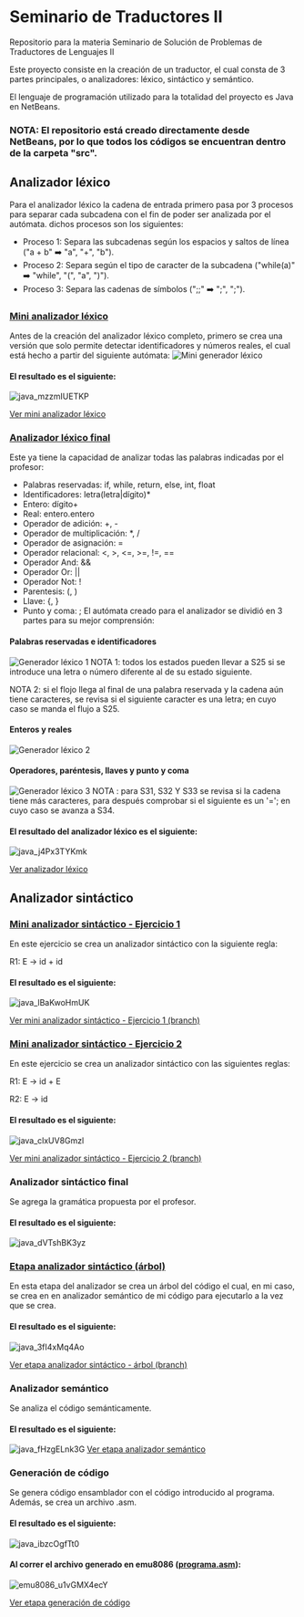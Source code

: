 # Seminario de Traductores II
Repositorio para la materia Seminario de Solución de Problemas de Traductores de Lenguajes II

Este proyecto consiste en la creación de un traductor, el cual consta de 3 partes principales, o analizadores: léxico, sintáctico y semántico.

El lenguaje de programación utilizado para la totalidad del proyecto es Java en NetBeans.

### NOTA: El repositorio está creado directamente desde NetBeans, por lo que todos los códigos se encuentran dentro de la carpeta "src".

## Analizador léxico
Para el analizador léxico la cadena de entrada primero pasa por 3 procesos para separar cada subcadena con el fin de poder ser analizada por el autómata. dichos procesos son los siguientes:

- Proceso 1: Separa las subcadenas según los espacios y saltos de línea ("a + b" :arrow_right: "a", "+", "b").
- Proceso 2: Separa según el tipo de caracter de la subcadena ("while(a)" :arrow_right: "while", "(", "a", ")").
- Proceso 3: Separa las cadenas de símbolos (";;" :arrow_right: ";", ";").

### [Mini analizador léxico](https://github.com/luisrico5562/SeminarioTraductores2/commit/b7a229a1b9ca0b75ed926110bc2f6af2ef4e858c)
Antes de la creación del analizador léxico completo, primero se crea una versión que solo permite detectar identificadores y números reales, el cual está hecho a partir del siguiente autómata:
![Mini generador léxico](https://github.com/luisrico5562/SeminarioTraductores2/assets/127691671/4a8a4844-0b08-40ab-bf44-b51e194e07ee)

#### El resultado es el siguiente:
![java_mzzmIUETKP](https://github.com/luisrico5562/SeminarioTraductores2/assets/127691671/8abdc884-963d-4eeb-bfaf-196c5dc737e4)

[Ver mini analizador léxico](https://github.com/luisrico5562/SeminarioTraductores2/commit/b7a229a1b9ca0b75ed926110bc2f6af2ef4e858c)

### [Analizador léxico final](https://github.com/luisrico5562/SeminarioTraductores2)
Este ya tiene la capacidad de analizar todas las palabras indicadas por el profesor:
- Palabras reservadas: if, while, return, else, int, float
- Identificadores: letra(letra|dígito)*
- Entero: dígito+
- Real: entero.entero
- Operador de adición: +, -
- Operador de multiplicación: *, /
- Operador de asignación: =
- Operador relacional: <, >, <=, >=, !=, ==
- Operador And: &&
- Operador Or: ||
- Operador Not: !
- Parentesis: (, )
- Llave: {, }
- Punto y coma: ;
El autómata creado para el analizador se dividió en 3 partes para su mejor comprensión:
#### Palabras reservadas e identificadores
![Generador léxico 1](https://github.com/luisrico5562/SeminarioTraductores2/assets/127691671/414191a0-dc1e-47ae-8e9e-7342414d808f)
NOTA 1: todos los estados pueden llevar a S25 si se introduce una letra o número diferente al de su estado siguiente.

NOTA 2: si el flojo llega al final de una palabra reservada y la cadena aún tiene caracteres, se revisa si el siguiente caracter es una letra; en cuyo caso se manda el flujo a S25.


#### Enteros y reales
![Generador léxico 2](https://github.com/luisrico5562/SeminarioTraductores2/assets/127691671/e8fb9884-92a9-48f2-9cc1-2aac97a79d4f)


#### Operadores, paréntesis, llaves y punto y coma
![Generador léxico 3](https://github.com/luisrico5562/SeminarioTraductores2/assets/127691671/20183103-daa3-4009-bb31-620f68484e4e)
NOTA : para S31, S32 Y S33 se revisa si la cadena tiene más caracteres, para después comprobar si el siguiente es un '='; en cuyo caso se avanza a S34.


#### El resultado del analizador léxico es el siguiente:
![java_j4Px3TYKmk](https://github.com/luisrico5562/SeminarioTraductores2/assets/127691671/1c00af0e-eb70-4ee6-94e9-274a3c5ece3b)


[Ver analizador léxico](https://github.com/luisrico5562/SeminarioTraductores2)

## Analizador sintáctico
### [Mini analizador sintáctico - Ejercicio 1](https://github.com/luisrico5562/SeminarioTraductores2/tree/Branch-Mini-Analizador-Sintactico-Ejercicio1)
En este ejercicio se crea un analizador sintáctico con la siguiente regla:

R1: E -> id + id

#### El resultado es el siguiente:
![java_lBaKwoHmUK](https://github.com/luisrico5562/SeminarioTraductores2/assets/127691671/9b5f2d94-551f-4dc6-be6e-9789c8ed886b)


[Ver mini analizador sintáctico - Ejercicio 1 (branch)](https://github.com/luisrico5562/SeminarioTraductores2/tree/Branch-Mini-Analizador-Sintactico-Ejercicio1)


### [Mini analizador sintáctico - Ejercicio 2](https://github.com/luisrico5562/SeminarioTraductores2/tree/Branch-Mini-Analizador-Sintactico-Ejercicio2)
En este ejercicio se crea un analizador sintáctico con las siguientes reglas:

R1: E -> id + E

R2: E -> id

#### El resultado es el siguiente:
![java_clxUV8Gmzl](https://github.com/luisrico5562/SeminarioTraductores2/assets/127691671/5078249d-8b39-4f0a-96e5-f7678a556bed)


[Ver mini analizador sintáctico - Ejercicio 2 (branch)](https://github.com/luisrico5562/SeminarioTraductores2/tree/Branch-Mini-Analizador-Sintactico-Ejercicio2)

### Analizador sintáctico final
Se agrega la gramática propuesta por el profesor.
#### El resultado es el siguiente:
![java_dVTshBK3yz](https://github.com/luisrico5562/SeminarioTraductores2/assets/127691671/e1af025a-3695-46f6-b7b7-1f75eedbad01)


### [Etapa analizador sintáctico (árbol)](https://github.com/luisrico5562/SeminarioTraductores2/tree/Etapa-arbol-analizador-sintactico)
En esta etapa del analizador se crea un árbol del código el cual, en mi caso, se crea en en analizador semántico de mi código para ejecutarlo a la vez que se crea.

#### El resultado es el siguiente:
![java_3fI4xMq4Ao](https://github.com/luisrico5562/SeminarioTraductores2/assets/127691671/1f6dbeb5-fc27-4395-9602-c41d7b43dc1d)


[Ver etapa analizador sintáctico - árbol (branch)](https://github.com/luisrico5562/SeminarioTraductores2/tree/Etapa-arbol-analizador-sintactico)

### Analizador semántico 
Se analiza el código semánticamente.
#### El resultado es el siguiente:
![java_fHzgELnk3G](https://github.com/luisrico5562/SeminarioTraductores2/assets/127691671/2797a8db-d870-4c01-84ff-b98bf1412089)
[Ver etapa analizador semántico](https://github.com/luisrico5562/SeminarioTraductores2/tree/Etapa-analisis-semantico)

### Generación de código
Se genera código ensamblador con el código introducido al programa. Además, se crea un archivo .asm.
#### El resultado es el siguiente:
![java_ibzcOgfTt0](https://github.com/luisrico5562/SeminarioTraductores2/assets/127691671/46e08a65-cf68-4536-a163-e4c199fab766)
#### Al correr el archivo generado en emu8086 ([programa.asm](https://github.com/luisrico5562/SeminarioTraductores2/blob/master/programa.asm)):
![emu8086_u1vGMX4ecY](https://github.com/luisrico5562/SeminarioTraductores2/assets/127691671/a1e63aa0-d448-41fb-957b-eb5811383287)

[Ver etapa generación de código](https://github.com/luisrico5562/SeminarioTraductores2/tree/Etapa-generacion-codigo)
